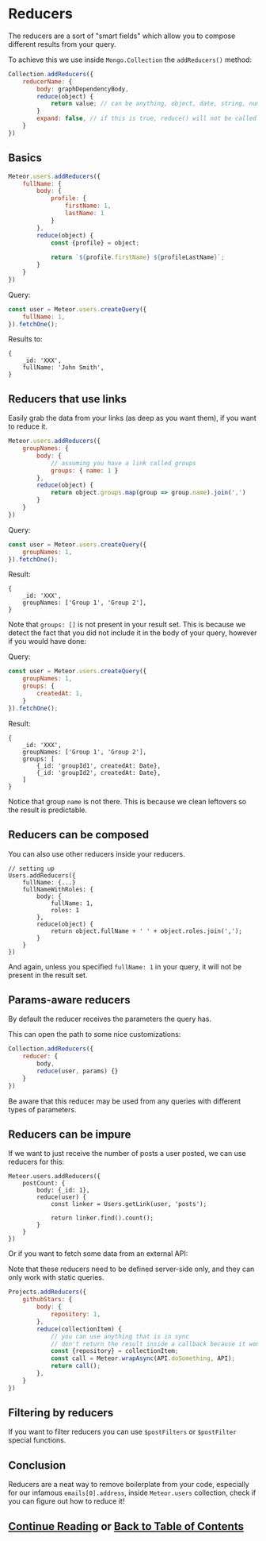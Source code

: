 # Reducers

The reducers are a sort of "smart fields" which allow you to compose different results
from your query.

To achieve this we use inside `Mongo.Collection` the `addReducers()` method:
```js
Collection.addReducers({
    reducerName: {
        body: graphDependencyBody,
        reduce(object) {
            return value; // can be anything, object, date, string, number, etc
        }
        expand: false, // if this is true, reduce() will not be called and body() will not be cleaned
    }
})
```

## Basics

```js
Meteor.users.addReducers({
    fullName: {
        body: {
            profile: {
                firstName: 1,
                lastName: 1
            }
        },
        reduce(object) {
            const {profile} = object;
            
            return `${profile.firstName} ${profileLastName}`;
        }
    }
})
```

Query:
```js
const user = Meteor.users.createQuery({
    fullName: 1,
}).fetchOne();
```

Results to:
```
{
    _id: 'XXX',
    fullName: 'John Smith',
}
```

## Reducers that use links

Easily grab the data from your links (as deep as you want them), if you want to reduce it.

```js
Meteor.users.addReducers({
    groupNames: { 
        body: {
            // assuming you have a link called groups
            groups: { name: 1 } 
        },
        reduce(object) {
            return object.groups.map(group => group.name).join(',')
        }
    }
})
```

Query:
```js
const user = Meteor.users.createQuery({
    groupNames: 1,
}).fetchOne();
```

Result:
```
{
    _id: 'XXX',
    groupNames: ['Group 1', 'Group 2'],
}
```

Note that `groups: []` is not present in your result set. This is because we detect the fact that you
did not include it in the body of your query, however if you would have done:

Query:
```js
const user = Meteor.users.createQuery({
    groupNames: 1,
    groups: {
        createdAt: 1,
    }
}).fetchOne();
```

Result:
```
{
    _id: 'XXX',
    groupNames: ['Group 1', 'Group 2'],
    groups: [
        {_id: 'groupId1', createdAt: Date},
        {_id: 'groupId2', createdAt: Date},
    ]
}
```

Notice that group `name` is not there. This is because we clean leftovers so the result is predictable.

## Reducers can be composed

You can also use other reducers inside your reducers.

```
// setting up
Users.addReducers({
    fullName: {...}
    fullNameWithRoles: {
        body: {
            fullName: 1,
            roles: 1
        },
        reduce(object) {
            return object.fullName + ' ' + object.roles.join(',');
        }
    }
})
```

And again, unless you specified `fullName: 1` in your query, it will not be present in the result set.

## Params-aware reducers

By default the reducer receives the parameters the query has.

This can open the path to some nice customizations:
```js
Collection.addReducers({
    reducer: {
        body,
        reduce(user, params) {}
    }
})
```

Be aware that this reducer may be used from any queries with different types of parameters.

## Reducers can be impure

If we want to just receive the number of posts a user posted, we can use reducers for this:

```
Meteor.users.addReducers({
    postCount: {
        body: {_id: 1},
        reduce(user) {
            const linker = Users.getLink(user, 'posts');
            
            return linker.find().count();
        }
    }
})
```

Or if you want to fetch some data from an external API:

Note that these reducers need to be defined server-side only, and they can only work with static queries.

```js
Projects.addReducers({
    githubStars: {
        body: {
            repository: 1,
        },
        reduce(collectionItem) {
            // you can use anything that is in sync
            // don't return the result inside a callback because it won't work.
            const {repository} = collectionItem;
            const call = Meteor.wrapAsync(API.doSomething, API);
            return call();
        },
    }
})
```

## Filtering by reducers

If you want to filter reducers you can use `$postFilters` or `$postFilter` special functions.

## Conclusion

Reducers are a neat way to remove boilerplate from your code, especially for our infamous `emails[0].address`,
inside `Meteor.users` collection, check if you can figure out how to reduce it!

## [Continue Reading](named_queries.md) or [Back to Table of Contents](index.md)
